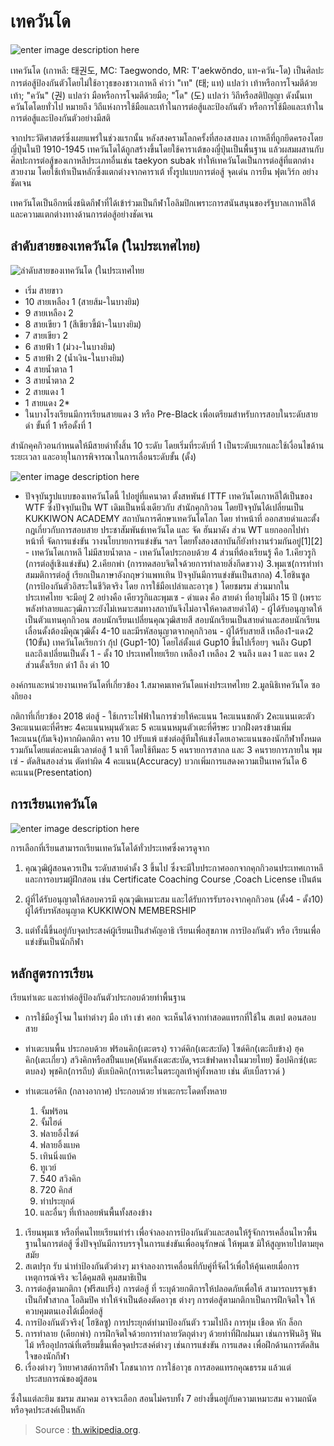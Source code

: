 เทควันโด
===
![enter image description here](https://encrypted-tbn0.gstatic.com/images?q=tbn:ANd9GcRRnJo1GBeHWhqMqPsYgNz7-RS-GlZjx6N6by4uIkQ49JAqxEBm)

เทควันโด (เกาหลี: 태권도, MC: Taegwondo, MR: T'aekwŏndo, แท-ควัน-โด) เป็นศิลปะการต่อสู้ป้องกันตัวโดยไม่ใช้อาวุธของชาวเกาหลี คำว่า "เท" (태; แท) แปลว่า เท้าหรือการโจมตีด้วยเท้า; "ควัน" (권) แปลว่า มือหรือการโจมตีด้วยมือ; "โด" (도) แปลว่า วิถีหรือสติปัญญา ดังนั้นเทควันโดโดยทั่วไป หมายถึง วิถีแห่งการใช้มือและเท้าในการต่อสู้และป้องกันตัว หรือการใช้มือและเท้าในการต่อสู้และป้องกันตัวอย่างมีสติ

จากประวัติศาสตร์ซึ่งเผยแพร่ในช่วงแรกนั้น หลังสงครามโลกครั้งที่สองสงบลง เกาหลีที่ถูกยึดครองโดยญี่ปุ่นในปี 1910-1945 เทควันโดได้ถูกสร้างขึ้นโดยใช้คาราเต้ของญี่ปุ่นเป็นพื้นฐาน แล้วผสมผสานกับศิลปะการต่อสู้ของเกาหลีประเภทอื่นเช่น taekyon subak ทำให้เทควันโดเป็นการต่อสู้ที่แตกต่างสวยงาม โดยใช้เท้าเป็นหลักซึ่งแตกต่างจากคาราเต้ ทั้งรูปแบบการต่อสู้ จุดเด่น การยืน ฟุตเวิร์ก อย่างชัดเจน

เทควันโดเป็นอีกหนึ่งชนิดกีฬาที่ได้เข้าร่วมเป็นกีฬาโอลิมปิกเพราะการสนันสนุนของรัฐบาลเกาหลีใต้ และความแตกต่างทางด้านการต่อสู้อย่างชัดเจน

## ลำดับสายของเทควันโด (ในประเทศไทย)

![ลำดับสายของเทควันโด (ในประเทศไทย](https://upload.wikimedia.org/wikipedia/commons/thumb/3/32/%E0%B8%A5%E0%B8%B3%E0%B8%94%E0%B8%B1%E0%B8%9A%E0%B8%AA%E0%B8%B2%E0%B8%A2%E0%B9%80%E0%B8%97%E0%B8%84%E0%B8%A7%E0%B8%B1%E0%B8%99%E0%B9%82%E0%B8%94j.jpg/800px-%E0%B8%A5%E0%B8%B3%E0%B8%94%E0%B8%B1%E0%B8%9A%E0%B8%AA%E0%B8%B2%E0%B8%A2%E0%B9%80%E0%B8%97%E0%B8%84%E0%B8%A7%E0%B8%B1%E0%B8%99%E0%B9%82%E0%B8%94j.jpg)

- เริ่ม สายขาว
- 10 สายเหลือง 1 (สายส้ม-ในบางยิม)
- 9 สายเหลือง 2
- 8 สายเขียว 1 (สีเขียวขี้ม้า-ในบางยิม)
- 7 สายเขียว 2
- 6 สายฟ้า 1 (ม่วง-ในบางยิม)
- 5 สายฟ้า 2 (น้ำเงิน-ในบางยิม)
- 4 สายน้ำตาล 1
- 3 สายน้ำตาล 2
- 2 สายแดง 1
- 1 สายแดง 2*
- ในบางโรงเรียนมีการเรียนสายแดง 3 หรือ Pre-Black เพื่อเตรียมสำหรับการสอบในระดับสายดำ ขั้นที่ 1 หรือดั้งที่ 1

สำนักคุคกิวอนกำหนดให้มีสายดำทั้งสิ้น 10 ระดับ โดยเริ่มที่ระดับที่ 1 เป็นระดับแรกและใช้เงื่อนไขด้านระยะเวลา และอายุในการพิจารณาในการเลื่อนระดับขั้น (ดั้ง)

![enter image description here](https://shopshoeshome.files.wordpress.com/2019/03/0671112.jpg)

- ปัจจุบันรูปแบบของเทควันโดนี้ ไปอยู่ที่แคนาดา ตั้งสหพันธ์ ITTF เทควันโดเกาหลีใต้เป็นของ WTF ซึ่งปัจจุบันเป็น WT เดิมเป็นหนึ่งเดียวกับ สำนักคุกกิวอน โดยปัจจุบันได้เปลี่ยนเป็น KUKKIWON ACADEMY สถาบันการศึกษาเทควันโดโลก โดย ทำหน้าที่ ออกสายดำและตั้งกฎเกี่ยวกับการสอบสาย ประชาสัมพันธ์เทควันโด และ จัด ฮันมาดัง ส่วน WT แยกออกไปทำหน้าที่ จัดการแข่งขัน วางนโยบายการแข่งขัน ฯลฯ โดยทั้งสองสถาบันก็ยังทำงานร่วมกันอยู่[1][2] - เทควันโดเกาหลี ไม่มีสายน้ำตาล - เทควันโดประกอบด้วย 4 ส่วนที่ต้องเรียนรู้ คือ 1.เคียวรูกิ (การต่อสู้เชิงแข่งขัน) 2.เคียกพ่า (การทดสอบจิตใจด้วยการทำลายสิ่งกีดขวาง) 3.พุมเซ(การทำท่าสมมติการต่อสู้ เรียกเป็นภาษาอังกฤษว่าแพทเทิน ปัจจุบันมีการแข่งขันเป็นสากล) 4.โฮชินซูล (การป้องกันตัวอิสระในชีวิตจริง โดย การใช้มือเปล่าและอาวุธ ) โดยชมรม ส่วนมากในประเทศไทย จะมีอยู่ 2 อย่างคือ เคียวรูกิและพุมเซ - ดำแดง คือ สายดำ ที่อายุไม่ถึง 15 ปี (เพราะพลังทำลายและวุฒิภาวะยังไม่เหมาะสมทางสถาบันจึงไม่อาจให้คาดสายดำได้) - ผู้ได้รับอนุญาตให้เป็นตัวแทนคุกกิวอน สอบนักเรียนเปลี่ยนคุณวุฒิสายสี สอบนักเรียนเป็นสายดำและสอบนักเรียนเลื่อนดั้งต้องมีคุณวุฒิดั้ง 4-10 และมีรหัสอนุญาตจากคุกกิวอน - ผู้ได้รับสายสี เหลือง1-แดง2 (10ขั้น) เทควันโดเรียกว่า กุ้ป (Gup1-10) โดยไล่ตั้งแต่ Gup10 ขึ้นไปเรื่อยๆ จนถึง Gup1 และถึงเปลี่ยนเป็นดั้ง 1 - ดั้ง 10 ประเทศไทยเรียก เหลือง1 เหลือง 2 จนถึง แดง 1 และ แดง 2 ส่วนดั้งเรียก ดำ1 ถึง ดำ 10

องค์กรและหน่วยงานเทควันโดที่เกี่ยวข้อง 1.สมาคมเทควันโดแห่งประเทศไทย 2.มูลนิธิเทควันโด ซองกิยอง

กติกาที่เกี่ยวข้อง 2018 ต่อสู้ - ใช้เกราะไฟฟ้าในการช่วยให้คะแนน 1คะแนนชกตัว 2คะแนนเตะตัว 3คะแนนเตะที่ศีรษะ 4คะแนนหมุนตัวเตะ 5 คะแนนหมุนตัวเตะที่ศีรษะ บวกฝั่งตรงข้ามเพิ่ม 1คะแนน(กัมเจิง)หากผิดกติกา ครบ 10 ปรับแพ้ แข่งต่อสู้ทีมให้แข่งโดยเอาคะแนนของนักกีฬาทั้งหมดรวมกันโดยแต่ละคนมีเวลาต่อสู้ 1 นาที โดยใช้ทีมละ 5 คนรายการสากล และ 3 คนรายการภายใน พุมเซ่ - ตัดสินสองส่วน ตัดท่าผิด 4 คะแนน(Accuracy) บวกเพิ่มการแสดงความเป็นเทควันโด 6 คะแนน(Presentation)

## การเรียนเทควันโด

![enter image description here](https://img.huffingtonpost.com/asset/5d8f0f002200003300deacdb.jpeg?cache=kFtwbMs7vD&ops=300_219)

การเลือกที่เรียนสามารถเรียนเทควันโดได้ทั่วประเทศซึ่งควรดูจาก

1. คุณวุฒิผู้สอนควรเป็น ระดับสายดำดั้ง 3 ขึ้นไป ซึ่งจะมีใบประกาศออกจากคุกกิวอนประเทศเกาหลี และการอบรมผู้ฝึกสอน เช่น Certificate Coaching Course ,Coach License เป็นต้น

2. ผู้ที่ได้รับอนุญาตให้สอบควรมี คุณวุฒิเหมาะสม และได้รับการรับรองจากคุกกิวอน (ดั้ง4 - ดั้ง10) ผู้ได้รับรหัสอนุญาต KUKKIWON MEMBERSHIP

3. แต่ทั้งนี้ขึ้นอยู่กับจุดประสงค์ผู้เรียนเป็นสำคัญอาธิ เรียนเพื่อสุขภาพ การป้องกันตัว หรือ เรียนเพื่อแข่งขันเป็นนักกีฬา

## หลักสูตรการเรียน

เรียนท่าเตะ และท่าต่อสู้ป้องกันตัวประกอบด้วยท่าพื้นฐาน
- การใช้มือจู่โจม ในท่าต่างๆ มือ เท้า เข่า ศอก จะเห็นได้จากท่าสอดแทรกที่ใช้ใน สเตป ตอนสอบสาย

- ท่าเตะบนพื้น ประกอบด้วย ฟร้อนคิก(เตะตรง) ราวด์คิก(เตะสะบัด) ไซด์คิก(เตะถีบข้าง) ฮุคคิก(เตะเกี่ยว) สวิงคิกหรือสปิ้นแบค(หันหลังเตะสะบัด,จระเข้ฟาดหางในมวยไทย) ช็อปคิกซ์(เตะตบลง) พุชคิก(การถีบ) ดับเบิลคิก(การเตะในตระกูลเท้าคู่ทั้งหลาย เช่น ดับเบิ้ลราวด์ )

- ท่าเตะแอร์คิก (กลางอากาศ) ประกอบด้วย ท่าเตะกระโดดทั้งหลาย

	1. จั้มฟร้อน
	2. จั้มไฮด์
	3. ฟลายอิ้งไซด์
	4. ฟลายอิ้งแบค
	5. เทินนิ่งแบ้ค
	6. ทูเวย์
	7. 540 สวิงคิก
	8. 720 คิกส์
	9. ท่าประยุกต์
	10. และอื่นๆ ที่เท้าลอยพ้นพื้นทั้งสองข้าง

1. เรียนพุมเซ หรือที่คนไทยเรียนท่ารำ เพื่อจำลองการป้องกันตัวและสอนให้รู้จักการเคลื่อนไหวพื้นฐานในการต่อสู้ ซึ่งปัจจุบันมีการบรรจุในการแข่งขันเพื่ออนุรักษณ์ ให้พุมเซ มิให้สูญหายไปตามยุคสมัย
2. สเตปรุก รับ นำท่าป้องกันตัวต่างๆ มาจำลองการเคลื่อนที่กับคู่ที่จัดไว้เพื่อให้คุ้นเคยเมื่อการเหตุการณ์จริง จะได้คุมสติ คุมสมาธิเป็น
3. การต่อสู้ตามกติกา (ฟรีสแปริ่ง) การต่อสู้ ที่ ระบุด้วยกติการให้ปลอดภัยเพื่อให้ สามารถบรรจุเข้าเป็นกีฬาสากล โอลิมปิค ทำให้จำเป็นต้องตัดอาวุธ ต่างๆ การต่อสู้ตามกติกาเป็นการฝึกจิตใจ ให้ควบคุมตนเองได้เมื่อต่อสู้
4. การป้องกันตัวจริง( โฮชิลซู) การประยุกต์ท่ามาป้องกันตัว รวมไปถึง การทุ่ม เชือด หัก ล็อก
5. การทำลาย (เคียกพ่า) การฝึกจิตใจด้วยการทำลายวัตถุต่างๆ ด้วยท่าที่ฝึกฝนมา เช่นการฟันอิฐ ฟันไม้ หรืออุปกรณ์ที่เตรียมขึ้นเพื่อจุดประสงค์ต่างๆ เช่นการแข่งขัน การแสดง เพื่อฝึกด้านการตัดสินใจของนักกีฬา
6. เรื่องต่างๆ วิทยาศาสต์การกีฬา โภชนาการ การใช้อาวุธ การสอดแทรกคุณธรรม แล้วแต่ประสบการณ์ของผู้สอน

ซึ่งในแต่ละยิม ชมรม สมาคม อาจจะเลือก สอนไม่ครบทั้ง 7 อย่างขึ้นอยู่กับความเหมาะสม ความถนัดหรือจุดประสงค์เป็นหลัก

> Source :  [th.wikipedia.org](https://th.wikipedia.org/wiki/%E0%B9%80%E0%B8%97%E0%B8%84%E0%B8%A7%E0%B8%B1%E0%B8%99%E0%B9%82%E0%B8%94).
<!--stackedit_data:
eyJoaXN0b3J5IjpbMTMzOTQ4Mzg5OSwtMTIxOTQ3MTIyOV19
-->